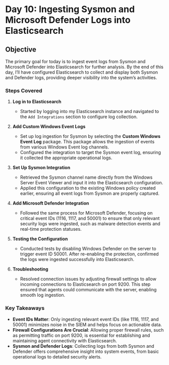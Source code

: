 # Day 10: Ingesting Sysmon and Microsoft Defender Logs into Elasticsearch


## Objective
The primary goal for today is to ingest event logs from Sysmon and Microsoft Defender into Elasticsearch for further analysis. By the end of this day, I’ll have configured Elasticsearch to collect and display both Sysmon and Defender logs, providing deeper visibility into the system’s activities.

### Steps Covered

1. **Log in to Elasticsearch**
   - Started by logging into my Elasticsearch instance and navigated to the `Add Integrations` section to configure log collection.

2. **Add Custom Windows Event Logs**
   - Set up log ingestion for Sysmon by selecting the **Custom Windows Event Log** package. This package allows the ingestion of events from various Windows Event log channels.
   - Configured the integration to target the Sysmon event log, ensuring it collected the appropriate operational logs.

3. **Set Up Sysmon Integration**
   - Retrieved the Sysmon channel name directly from the Windows Server Event Viewer and input it into the Elasticsearch configuration.
   - Applied this configuration to the existing Windows policy created earlier, ensuring all event logs from Sysmon are properly captured.

4. **Add Microsoft Defender Integration**
   - Followed the same process for Microsoft Defender, focusing on critical event IDs (1116, 1117, and 50001) to ensure that only relevant security logs were ingested, such as malware detection events and real-time protection statuses.

5. **Testing the Configuration**
   - Conducted tests by disabling Windows Defender on the server to trigger event ID 50001. After re-enabling the protection, confirmed the logs were ingested successfully into Elasticsearch.

6. **Troubleshooting**
   - Resolved connection issues by adjusting firewall settings to allow incoming connections to Elasticsearch on port 9200. This step ensured that agents could communicate with the server, enabling smooth log ingestion.

### Key Takeaways

- **Event IDs Matter**: Only ingesting relevant event IDs (like 1116, 1117, and 50001) minimizes noise in the SIEM and helps focus on actionable data.
- **Firewall Configurations Are Crucial**: Allowing proper firewall rules, such as permitting traffic on port 9200, is essential for establishing and maintaining agent connectivity with Elasticsearch.
- **Sysmon and Defender Logs**: Collecting logs from both Sysmon and Defender offers comprehensive insight into system events, from basic operational logs to detailed security alerts.

